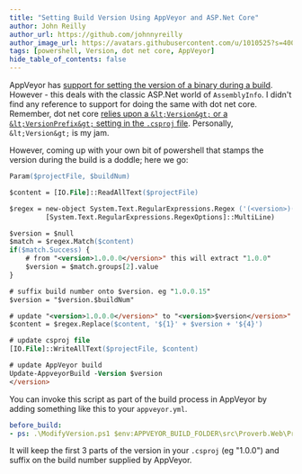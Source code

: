 ```yaml
---
title: "Setting Build Version Using AppVeyor and ASP.Net Core"
author: John Reilly
author_url: https://github.com/johnnyreilly
author_image_url: https://avatars.githubusercontent.com/u/1010525?s=400&u=294033082cfecf8ad1645b4290e362583b33094a&v=4
tags: [powershell, Version, dot net core, AppVeyor]
hide_table_of_contents: false
---
```

AppVeyor has [support for setting the version of a binary during a build](<https://www.appveyor.com/docs/build-configuration/#assemblyinfo-patching>). However - this deals with the classic ASP.Net world of `AssemblyInfo`. I didn't find any reference to support for doing the same with dot net core. Remember, dot net core [relies upon a `&lt;Version&gt;` or a `&lt;VersionPrefix&gt;` setting in the `.csproj` file](<https://docs.microsoft.com/en-us/dotnet/articles/core/tools/project-json-to-csproj#version>). Personally, `&lt;Version&gt;` is my jam.

 However, coming up with your own bit of powershell that stamps the version during the build is a doddle; here we go:

```ps
Param($projectFile, $buildNum)

$content = [IO.File]::ReadAllText($projectFile)

$regex = new-object System.Text.RegularExpressions.Regex ('(<version>)([\d]+.[\d]+.[\d]+)(.[\d]+)(<\/Version>)', 
         [System.Text.RegularExpressions.RegexOptions]::MultiLine)

$version = $null
$match = $regex.Match($content)
if($match.Success) {
    # from "<version>1.0.0.0</version>" this will extract "1.0.0"
    $version = $match.groups[2].value
}

# suffix build number onto $version. eg "1.0.0.15"
$version = "$version.$buildNum"

# update "<version>1.0.0.0</version>" to "<version>$version</version>"
$content = $regex.Replace($content, '${1}' + $version + '${4}')

# update csproj file
[IO.File]::WriteAllText($projectFile, $content)

# update AppVeyor build
Update-AppveyorBuild -Version $version
</version>
```

You can invoke this script as part of the build process in AppVeyor by adding something like this to your `appveyor.yml`.

```yml
before_build:
- ps: .\ModifyVersion.ps1 $env:APPVEYOR_BUILD_FOLDER\src\Proverb.Web\Proverb.Web.csproj $env:APPVEYOR_BUILD_NUMBER
```

It will keep the first 3 parts of the version in your `.csproj` (eg "1.0.0") and suffix on the build number supplied by AppVeyor.


